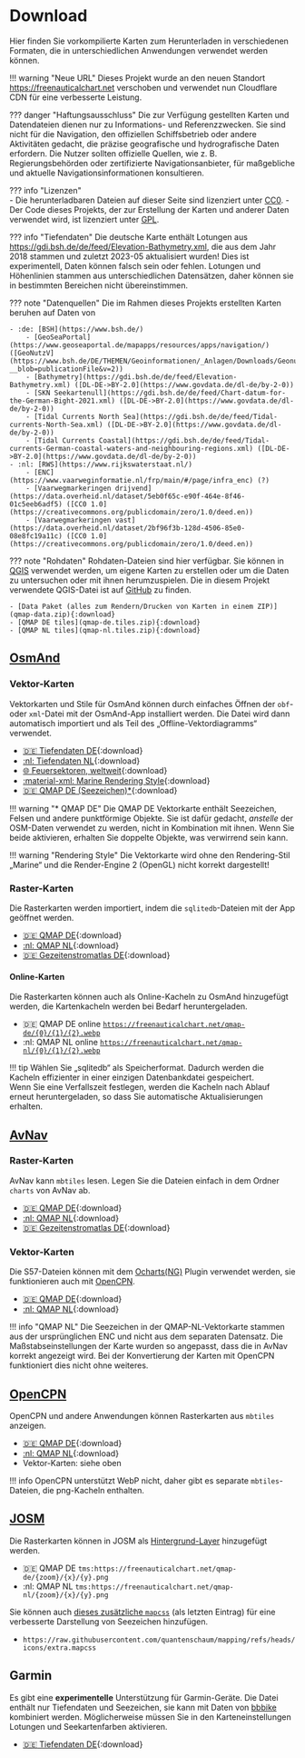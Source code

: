 # Download

Hier finden Sie vorkompilierte Karten zum Herunterladen in verschiedenen Formaten, die in unterschiedlichen Anwendungen verwendet werden können.
 
!!! warning "Neue URL"
    Dieses Projekt wurde an den neuen Standort <https://freenauticalchart.net> verschoben und verwendet nun Cloudflare CDN für eine verbesserte Leistung.

??? danger "Haftungsausschluss"
    Die zur Verfügung gestellten Karten und Datendateien dienen nur zu Informations- und Referenzzwecken. Sie sind nicht für die Navigation, den offiziellen Schiffsbetrieb oder andere Aktivitäten gedacht, die präzise geografische und hydrografische Daten erfordern. Die Nutzer sollten offizielle Quellen, wie z. B. Regierungsbehörden oder zertifizierte Navigationsanbieter, für maßgebliche und aktuelle Navigationsinformationen konsultieren.

??? info "Lizenzen"    
    - Die herunterladbaren Dateien auf dieser Seite sind lizenziert unter [CC0](https://creativecommons.org/publicdomain/zero/1.0/).
    - Der Code dieses Projekts, der zur Erstellung der Karten und anderer Daten verwendet wird, ist lizenziert unter [GPL](https://www.gnu.org/licenses/gpl-3.0.de.html).

??? info "Tiefendaten"
    Die deutsche Karte enthält Lotungen aus <https://gdi.bsh.de/de/feed/Elevation-Bathymetry.xml>, die aus dem Jahr 2018 stammen und zuletzt 2023-05 aktualisiert wurden! Dies ist experimentell, Daten können falsch sein oder fehlen. Lotungen und Höhenlinien stammen aus unterschiedlichen Datensätzen, daher können sie in bestimmten Bereichen nicht übereinstimmen.

??? note "Datenquellen"
    Die im Rahmen dieses Projekts erstellten Karten beruhen auf Daten von
    
    - :de: [BSH](https://www.bsh.de/)
        - [GeoSeaPortal](https://www.geoseaportal.de/mapapps/resources/apps/navigation/) ([GeoNutzV](https://www.bsh.de/DE/THEMEN/Geoinformationen/_Anlagen/Downloads/Geonutzv.pdf?__blob=publicationFile&v=2))
        - [Bathymetry](https://gdi.bsh.de/de/feed/Elevation-Bathymetry.xml) ([DL-DE->BY-2.0](https://www.govdata.de/dl-de/by-2-0))
        - [SKN Seekartenull](https://gdi.bsh.de/de/feed/Chart-datum-for-the-German-Bight-2021.xml) ([DL-DE->BY-2.0](https://www.govdata.de/dl-de/by-2-0))
        - [Tidal Currents North Sea](https://gdi.bsh.de/de/feed/Tidal-currents-North-Sea.xml) ([DL-DE->BY-2.0](https://www.govdata.de/dl-de/by-2-0))
        - [Tidal Currents Coastal](https://gdi.bsh.de/de/feed/Tidal-currents-German-coastal-waters-and-neighbouring-regions.xml) ([DL-DE->BY-2.0](https://www.govdata.de/dl-de/by-2-0))
    - :nl: [RWS](https://www.rijkswaterstaat.nl/)
        - [ENC](https://www.vaarweginformatie.nl/frp/main/#/page/infra_enc) (?)
        - [Vaarwegmarkeringen drijvend](https://data.overheid.nl/dataset/5eb0f65c-e90f-464e-8f46-01c5eeb6adf5) ([CC0 1.0](https://creativecommons.org/publicdomain/zero/1.0/deed.en))
        - [Vaarwegmarkeringen vast](https://data.overheid.nl/dataset/2bf96f3b-128d-4506-85e0-08e8fc19a11c) ([CC0 1.0](https://creativecommons.org/publicdomain/zero/1.0/deed.en))

??? note "Rohdaten"
    Rohdaten-Dateien sind hier verfügbar. Sie können in [QGIS](https://qgis.org/) verwendet werden, um eigene Karten zu erstellen oder um die Daten zu untersuchen oder mit ihnen herumzuspielen. Die in diesem Projekt verwendete QGIS-Datei ist auf [GitHub](https://github.com/quantenschaum/mapping/tree/master/qgis) zu finden.
    
    - [Data Paket (alles zum Rendern/Drucken von Karten in einem ZIP)](qmap-data.zip){:download}
    - [QMAP DE tiles](qmap-de.tiles.zip){:download}
    - [QMAP NL tiles](qmap-nl.tiles.zip){:download}
    
    
## [OsmAnd](https://osmand.net/)

### Vektor-Karten

Vektorkarten und Stile für OsmAnd können durch einfaches Öffnen der `obf`- oder `xml`-Datei mit der OsmAnd-App installiert werden. Die Datei wird dann automatisch importiert und als Teil des „Offline-Vektordiagramms“ verwendet. 

- [:de: Tiefendaten DE](depth-de.obf){:download}
- [:nl: Tiefendaten NL](depth-nl.obf){:download}
- [:globe_with_meridians: Feuersektoren, weltweit](lightsectors.obf){:download}
- [:material-xml: Marine Rendering Style](marine.render.xml){:download}
- [:de: QMAP DE (Seezeichen)*](qmap-de.obf){:download}

!!! warning "* QMAP DE"
    Die QMAP DE Vektorkarte enthält Seezeichen, Felsen und andere punktförmige Objekte. Sie ist dafür gedacht, *anstelle* der OSM-Daten verwendet zu werden, nicht in Kombination mit ihnen. Wenn Sie beide aktivieren, erhalten Sie doppelte Objekte, was verwirrend sein kann.

!!! warning "Rendering Style"
    Die Vektorkarte wird ohne den Rendering-Stil „Marine“ und die Render-Engine 2 (OpenGL) nicht korrekt dargestellt!

### Raster-Karten

Die Rasterkarten werden importiert, indem die `sqlitedb`-Dateien mit der App geöffnet werden. 

- [:de: QMAP DE](qmap-de.sqlitedb){:download}
- [:nl: QMAP NL](qmap-nl.sqlitedb){:download}
- [:de: Gezeitenstromatlas DE](tides.sqlitedb.zip){:download}

#### Online-Karten

Die Rasterkarten können auch als Online-Kacheln zu OsmAnd hinzugefügt werden, die Kartenkacheln werden bei Bedarf heruntergeladen.

- :de: QMAP DE online [`https://freenauticalchart.net/qmap-de/{0}/{1}/{2}.webp`](http://osmand.net/add-tile-source?name=QMAP-DE&min_zoom=8&max_zoom=16&url_template=https://freenauticalchart.net/qmap-de/%7B0%7D/%7B1%7D/%7B2%7D.webp)
- :nl: QMAP NL online [`https://freenauticalchart.net/qmap-nl/{0}/{1}/{2}.webp`](http://osmand.net/add-tile-source?name=QMAP-NL&min_zoom=8&max_zoom=16&url_template=https://freenauticalchart.net/qmap-nl/%7B0%7D/%7B1%7D/%7B2%7D.webp)

!!! tip
    Wählen Sie „sqlitedb“ als Speicherformat. Dadurch werden die Kacheln effizienter in einer einzigen Datenbankdatei gespeichert.  
    Wenn Sie eine Verfallszeit festlegen, werden die Kacheln nach Ablauf erneut heruntergeladen, so dass Sie automatische Aktualisierungen erhalten.

## [AvNav](https://www.wellenvogel.net/software/avnav/docs/beschreibung.html?lang=en)

### Raster-Karten

AvNav kann `mbtiles` lesen. Legen Sie die Dateien einfach in dem Ordner `charts` von AvNav ab.

- [:de: QMAP DE](qmap-de.mbtiles){:download}
- [:nl: QMAP NL](qmap-nl.mbtiles){:download}
- [:de: Gezeitenstromatlas DE](tides.mbtiles.zip){:download}

### Vektor-Karten

Die S57-Dateien können mit dem [Ocharts(NG)](https://www.wellenvogel.net/software/avnav/docs/hints/ochartsng.html) Plugin verwendet werden, sie funktionieren auch mit [OpenCPN](https://opencpn.org/).
    
- [:de: QMAP DE](qmap-de.zip){:download}
- [:nl: QMAP NL](qmap-nl.zip){:download}

!!! info "QMAP NL"
    Die Seezeichen in der QMAP-NL-Vektorkarte stammen aus der ursprünglichen ENC und nicht aus dem separaten Datensatz. Die Maßstabseinstellungen der Karte wurden so angepasst, dass die in AvNav korrekt angezeigt wird. Bei der Konvertierung der Karten mit OpenCPN funktioniert dies nicht ohne weiteres.

## [OpenCPN](https://opencpn.org/)

OpenCPN und andere Anwendungen können Rasterkarten aus `mbtiles` anzeigen.

- [:de: QMAP DE](qmap-de.png.mbtiles){:download}
- [:nl: QMAP NL](qmap-nl.png.mbtiles){:download}
- Vektor-Karten: siehe oben

!!! info
    OpenCPN unterstützt WebP nicht, daher gibt es separate `mbtiles`-Dateien, die png-Kacheln enthalten.

## [JOSM](https://josm.openstreetmap.de/)

Die Rasterkarten können in JOSM als [Hintergrund-Layer](https://josm.openstreetmap.de/wiki/Help/Preferences/Imagery) hinzugefügt werden.

- :de: QMAP DE `tms:https://freenauticalchart.net/qmap-de/{zoom}/{x}/{y}.png`
- :nl: QMAP NL `tms:https://freenauticalchart.net/qmap-nl/{zoom}/{x}/{y}.png`

Sie können auch [dieses zusätzliche `mapcss`](https://josm.openstreetmap.de/wiki/Help/Preferences/MapPaintPreference) (als letzten Eintrag) für eine verbesserte Darstellung von Seezeichen hinzufügen.

- `https://raw.githubusercontent.com/quantenschaum/mapping/refs/heads/icons/extra.mapcss`

## Garmin

Es gibt eine **experimentelle** Unterstützung für Garmin-Geräte. Die Datei enthält nur Tiefendaten und Seezeichen, sie kann mit Daten von [bbbike](https://extract.bbbike.org/?format=garmin-oseam.zip) kombiniert werden. Möglicherweise müssen Sie in den Karteneinstellungen Lotungen und Seekartenfarben aktivieren.

- [:de: Tiefendaten DE](gmapsupp.img){:download}

